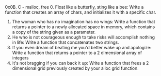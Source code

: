 0x0B. C - malloc, free
0. Float like a butterfly, sting like a bee: Write a function that creates an array of chars, and initializes it with a specific char.
1. The woman who has no imagination has no wings: Write a function that returns a pointer to a newly allocated space in memory, which contains a copy of the string given as a parameter.
2. He who is not courageous enough to take risks will accomplish nothing in life: Write a function that concatenates two strings.
3. If you even dream of beating me you'd better wake up and apologize: Write a function that returns a pointer to a 2 dimensional array of integers
4. It's not bragging if you can back it up: Write a function that frees a 2 dimensional grid previously created by your alloc grid function.
